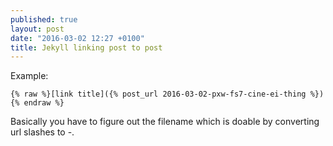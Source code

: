 ```yaml
---
published: true
layout: post
date: "2016-03-02 12:27 +0100"
title: Jekyll linking post to post
---
```


Example:

    {% raw %}[link title]({% post_url 2016-03-02-pxw-fs7-cine-ei-thing %}){% endraw %}    

Basically you have to figure out the filename which is doable by converting url slashes to -.
